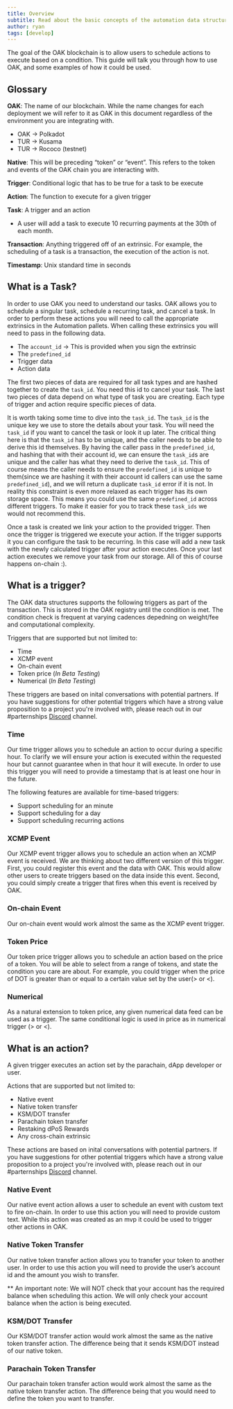 ```yaml
---
title: Overview
subtitle: Read about the basic concepts of the automation data structure
author: ryan
tags: [develop]
---
```


The goal of the OAK blockchain is to allow users to schedule actions to execute based on a condition. This guide will talk you through how to use OAK, and some examples of how it could be used.

## Glossary

**OAK**: The name of our blockchain. While the name changes for each deployment we will refer to it as OAK in this document regardless of the environment you are integrating with.
- OAK -> Polkadot
- TUR -> Kusama
- TUR -> Rococo (testnet)

**Native**: This will be preceding “token” or “event”. This refers to the token and events of     the OAK chain you are interacting with.

**Trigger**: Conditional logic that has to be true for a task to be execute

**Action**: The function to execute for a given trigger

**Task**: A trigger and an action 
- A user will add a task to execute 10 recurring payments at the 30th of each month.

**Transaction**: Anything triggered off of an extrinsic. For example, the scheduling of a task is a transaction, the execution of the action is not.

**Timestamp**: Unix standard time in seconds

## What is a Task?

In order to use OAK you need to understand our tasks. OAK allows you to schedule a singular task, schedule a recurring task, and cancel a task. In order to perform these actions you will need to call the appropriate extrinsics in the Automation pallets. When calling these extrinsics you will need to pass in the following data. 

- The `account_id` -> This is provided when you sign the extrinsic
- The `predefined_id`
- Trigger data
- Action data

The first two pieces of data are required for all task types and are hashed together to create the `task_id`. You need this id to cancel your task. The last two pieces of data depend on what type of task you are creating. Each type of trigger and action require specific pieces of data.

It is worth taking some time to dive into the `task_id`. The `task_id` is the unique key we use to store the details about your task. You will need the `task_id` if you want to cancel the task or look it up later. The critical thing here is that the `task_id` has to be unique, and the caller needs to be able to derive this id themselves. By having the caller pass in the `predefined_id`, and hashing that with their account id, we can ensure the `task_id`s are unique and the caller has what they need to derive the `task_id`. This of course means the caller needs to ensure the `predefined_id` is unique to them(since we are hashing it with their account id callers can use the same `predefined_id`), and we will return a duplicate `task_id` error if it is not. In reality this constraint is even more relaxed as each trigger has its own storage space. This means you could use the same `predefined_id` across different triggers. To make it easier for you to track these `task_ids` we would not recommend this.

Once a task is created we link your action to the provided trigger. Then once the trigger is triggered we execute your action. If the trigger supports it you can configure the task to be recurring. In this case will add a new task with the newly calculated trigger after your action executes. Once your last action executes we remove your task from our storage. All of this of course happens on-chain :). 

## What is a trigger?
The OAK data structures supports the following triggers as part of the transaction. This is stored in the OAK registry until the condition is met. The condition check is frequent at varying cadences depedning on weight/fee and computational complexity.

Triggers that are supported but not limited to:

- Time
- XCMP event
- On-chain event 
- Token price (*In Beta Testing*)
- Numerical (*In Beta Testing*)

These triggers are based on inital conversations with potential partners. If you have suggestions for other potential triggers which have a strong value proposition to a project you're involved with, please reach out in our #parternships [Discord](https://discord.gg/7W9UDvsbwh) channel.

### Time
Our time trigger allows you to schedule an action to occur during a specific hour. To clarify we will ensure your action is executed within the requested hour but cannot guarantee when in that hour it will execute. In order to use this trigger you will need to provide a timestamp that is at least one hour in the future.

The following features are available for time-based triggers:

- Support scheduling for an minute
- Support scheduling for a day
- Support scheduling recurring actions

### XCMP Event
Our XCMP event trigger allows you to schedule an action when an XCMP event is received. We are thinking about two different version of this trigger. First, you could register this event and the data with OAK. This would allow other users to create triggers based on the data inside this event. Second, you could simply create a trigger that fires when this event is received by OAK.

### On-chain Event
Our on-chain event would work almost the same as the XCMP event trigger.

### Token Price
Our token price trigger allows you to schedule an action based on the price of a token. You will be able to select from a range of tokens, and state the condition you care are about. For example, you could trigger when the price of DOT is greater than or equal to a certain value set by the user(> or <). 

### Numerical
As a natural extension to token price, any given numerical data feed can be used as a trigger. The same conditional logic is used in price as in numerical trigger (> or <).

## What is an action?

A given trigger executes an action set by the parachain, dApp developer or user. 

Actions that are supported but not limited to:

- Native event
- Native token transfer
- KSM/DOT transfer
- Parachain token transfer
- Restaking dPoS Rewards
- Any cross-chain extrinsic

These actions are based on inital conversations with potential partners. If you have suggestions for other potential triggers which have a strong value proposition to a project you're involved with, please reach out in our #parternships [Discord](https://discord.gg/7W9UDvsbwh) channel.

### Native Event
Our native event action allows a user to schedule an event with custom text to fire on-chain. In order to use this action you will need to provide custom text. While this action was created as an mvp it could be used to trigger other actions in OAK.

### Native Token Transfer
Our native token transfer action allows you to transfer your token to another user. In order to use this action you will need to provide the user’s account id and the amount you wish to transfer. 

** An important note: We will NOT check that your account has the required balance when scheduling this action. We will only check your account balance when the action is being executed.

### KSM/DOT Transfer
Our KSM/DOT transfer action would work almost the same as the native token transfer action. The difference being that it sends KSM/DOT instead of our native token.

### Parachain Token Transfer
Our parachain token transfer action would work almost the same as the native token transfer action. The difference being that you would need to define the token you want to transfer.
